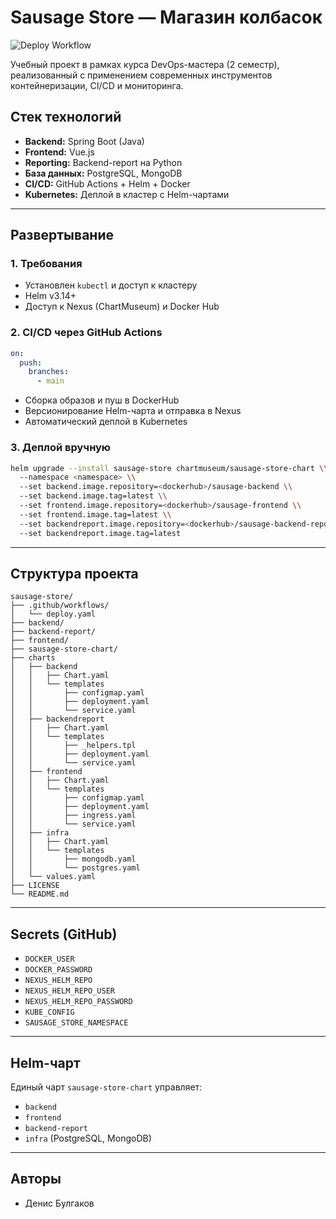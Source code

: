 # Sausage Store — Магазин колбасок
![Deploy Workflow](https://github.com/praeitor/cloud-services-engineer-sausage-store-project-sem2/actions/workflows/deploy.yaml/badge.svg?branch=main)

Учебный проект в рамках курса DevOps-мастера (2 семестр), реализованный с применением современных инструментов контейнеризации, CI/CD и мониторинга.

## Стек технологий

- **Backend:** Spring Boot (Java)
- **Frontend:** Vue.js
- **Reporting:** Backend-report на Python
- **База данных:** PostgreSQL, MongoDB
- **CI/CD:** GitHub Actions + Helm + Docker
- **Kubernetes:** Деплой в кластер с Helm-чартами

---

## Развертывание

### 1. Требования

- Установлен `kubectl` и доступ к кластеру
- Helm v3.14+
- Доступ к Nexus (ChartMuseum) и Docker Hub

### 2. CI/CD через GitHub Actions

```yaml
on:
  push:
    branches:
      - main
```

- Сборка образов и пуш в DockerHub
- Версионирование Helm-чарта и отправка в Nexus
- Автоматический деплой в Kubernetes

### 3. Деплой вручную

```bash
helm upgrade --install sausage-store chartmuseum/sausage-store-chart \\
  --namespace <namespace> \\
  --set backend.image.repository=<dockerhub>/sausage-backend \\
  --set backend.image.tag=latest \\
  --set frontend.image.repository=<dockerhub>/sausage-frontend \\
  --set frontend.image.tag=latest \\
  --set backendreport.image.repository=<dockerhub>/sausage-backend-report \\
  --set backendreport.image.tag=latest
```

---

## Структура проекта

```
sausage-store/
├── .github/workflows/
│   └── deploy.yaml
├── backend/
├── backend-report/
├── frontend/
├── sausage-store-chart/
├── charts
│   ├── backend
│   │   ├── Chart.yaml
│   │   └── templates
│   │       ├── configmap.yaml
│   │       ├── deployment.yaml
│   │       └── service.yaml
│   ├── backendreport
│   │   ├── Chart.yaml
│   │   └── templates
│   │       ├── _helpers.tpl
│   │       ├── deployment.yaml
│   │       └── service.yaml
│   ├── frontend
│   │   ├── Chart.yaml
│   │   └── templates
│   │       ├── configmap.yaml
│   │       ├── deployment.yaml
│   │       ├── ingress.yaml
│   │       └── service.yaml
│   ├── infra
│   │   ├── Chart.yaml
│   │   └── templates
│   │       ├── mongodb.yaml
│   │       └── postgres.yaml
│   └── values.yaml
├── LICENSE
└── README.md
```

---

## Secrets (GitHub)

- `DOCKER_USER`
- `DOCKER_PASSWORD`
- `NEXUS_HELM_REPO`
- `NEXUS_HELM_REPO_USER`
- `NEXUS_HELM_REPO_PASSWORD`
- `KUBE_CONFIG`
- `SAUSAGE_STORE_NAMESPACE`

---

## Helm-чарт

Единый чарт `sausage-store-chart` управляет:

- `backend`
- `frontend`
- `backend-report`
- `infra` (PostgreSQL, MongoDB)

---

## Авторы

- Денис Булгаков
